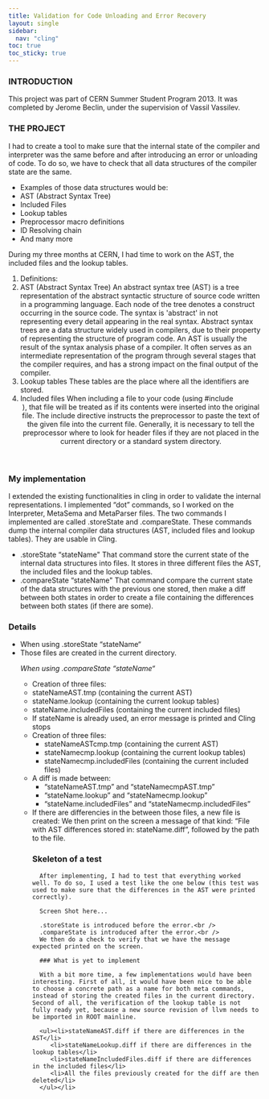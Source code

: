 ```yaml
---
title: Validation for Code Unloading and Error Recovery
layout: single
sidebar:
  nav: "cling"
toc: true
toc_sticky: true
---
```



### INTRODUCTION

This project was part of CERN Summer Student Program 2013. It was completed by Jerome Beclin, under the supervision of Vassil Vassilev.

### THE PROJECT

I had to create a tool to make sure that the internal state of the compiler and interpreter was the same before and after introducing an error or unloading of code. To do so, we have to check that all data structures of the compiler state are the same.

<ul><li>Examples of those data structures would be:</li>
   <li>AST (Abstract Syntax Tree)</li>
   <li>Included Files</li>
   <li>Lookup tables</li>
   <li>Preprocessor macro definitions</li>
   <li>ID Resolving chain</li>
   <li>And many more</li>
</ul>During my three months at CERN, I had time to work on the AST, the included files and the lookup tables.

<ol><li>Definitions:</li>
   <li>AST (Abstract Syntax Tree) An abstract syntax tree (AST) is a tree representation of the abstract syntactic structure of source code written in a programming language. Each node of the tree denotes a construct occurring in the source code. The syntax is 'abstract' in not representing every detail appearing in the real syntax. Abstract syntax trees are a data structure widely used in compilers, due to their property of representing the structure of program code. An AST is usually the result of the syntax analysis phase of a compiler. It often serves as an intermediate representation of the program through several stages that the compiler requires, and has a strong impact on the final output of the compiler.</li>
   <li>Lookup tables These tables are the place where all the identifiers are stored.</li>
   <li>Included files When including a file to your code (using #include
   <header name="">), that file will be treated as if its contents were inserted into the original file. The include directive instructs the preprocessor to paste the text of the given file into the current file. Generally, it is necessary to tell the preprocessor where to look for header files if they are not placed in the current directory or a standard system directory.</header></li>
</ol>

### My implementation

I extended the existing functionalities in cling in order to validate the internal representations. I implemented “dot” commands, so I worked on the Interpreter, MetaSema and MetaParser files. The two commands I implemented are called .storeState and .compareState. These commands dump the internal compiler data structures (AST, included files and lookup tables). They are usable in Cling.

<ul><li>.storeState “stateName" That command store the current state of the internal data structures into files. It stores in three different files the AST, the included files and the lookup tables.</li>
   <li>.compareState “stateName" That command compare the current state of the data structures with the previous one stored, then make a diff between both states in order to create a file containing the differences between both states (if there are some).</li>
</ul>

### Details

<ul><li>When using .storeState “stateName“</li>
   <li>
   Those files are created in the current directory.

   <i>When using .compareState “stateName“</i>

   <ul><li>Creation of three files:</li>
      <li>stateNameAST.tmp (containing the current AST)</li>
      <li>stateName.lookup (containing the current lookup tables)</li>
      <li>stateName.includedFiles (containing the current included files)</li>
      <li>If stateName is already used, an error message is printed and Cling stops</li>
      <li>Creation of three files:
      <ul><li>stateNameASTcmp.tmp (containing the current AST)</li>
         <li>stateNamecmp.lookup (containing the current lookup tables)</li>
         <li>stateNamecmp.includedFiles (containing the current included files)</li>
      </ul></li>
      <li>A diff is made between:
      <ul><li>“stateNameAST.tmp” and “stateNamecmpAST.tmp”</li>
         <li>“stateName.lookup” and “stateNamecmp.lookup”</li>
         <li>“stateName.includedFiles” and “stateNamecmp.includedFiles”</li>
      </ul></li>
      <li>If there are differencies in the between those files, a new file is created:
      We then print on the screen a message of that kind: “File with AST differences stored in: stateName.diff”, followed by the path to the file.

### Skeleton of a test

      After implementing, I had to test that everything worked well. To do so, I used a test like the one below (this test was used to make sure that the differences in the AST were printed correctly).

      Screen Shot here...

      .storeState is introduced before the error.<br />
      .compareState is introduced after the error.<br />
      We then do a check to verify that we have the message expected printed on the screen.

      ### What is yet to implement

      With a bit more time, a few implementations would have been interesting. First of all, it would have been nice to be able to choose a concrete path as a name for both meta commands, instead of storing the created files in the current directory. Second of all, the verification of the lookup table is not fully ready yet, because a new source revision of llvm needs to be imported in ROOT mainline.

      <ul><li>stateNameAST.diff if there are differences in the AST</li>
         <li>stateNameLookup.diff if there are differences in the lookup tables</li>
         <li>stateNameIncludedFiles.diff if there are differences in the included files</li>
         <li>All the files previously created for the diff are then deleted</li>
      </ul></li>
   </ul></li>